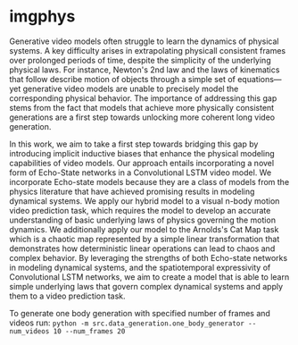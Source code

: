 # imgphys
Generative video models often struggle to learn the dynamics of physical systems. A key difficulty arises in extrapolating physicall consistent frames over prolonged periods of time, despite the simplicity of the underlying physical laws. For instance, Newton's 2nd law and the laws of kinematics that follow describe motion of objects through a simple set of equations—yet generative video models are unable to precisely model the corresponding physical behavior. The importance of addressing this gap stems from the fact that models that achieve more physically consistent generations are a first step towards unlocking more coherent long video generation.

 In this work, we aim to take a first step towards bridging this gap by introducing implicit inductive biases that enhance the physical modeling capabilities of video models. Our approach entails incorporating a novel form of Echo-State networks in a Convolutional LSTM video model. We incorporate Echo-state models because they are a class of models from the physics literature that have achieved promising results in modeling dynamical systems. We apply our hybrid model to a visual n-body motion video prediction task, which requires the model to develop an accurate understanding of basic underlying laws of physics governing the motion dynamics. We additionally apply our model to the Arnolds's Cat Map task which is a chaotic map represented by a simple linear transformation that demonstrates how deterministic linear operations can lead to chaos and complex behavior. By leveraging the strengths of both Echo-state networks in modeling dynamical systems, and the spatiotemporal expressivity of Convolutional LSTM networks, we aim to create a model that is able to learn simple underlying laws that govern complex dynamical systems and apply them to a video prediction task.

To generate one body generation with specified number of frames and videos run: ```python -m src.data_generation.one_body_generator --num_videos 10 --num_frames 20```
